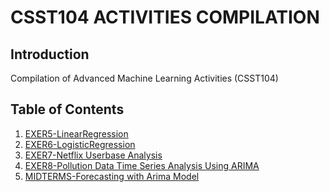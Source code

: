 # **CSST104 ACTIVITIES COMPILATION**

## Introduction

Compilation of Advanced Machine Learning Activities (CSST104)


## Table of Contents
1. <a href="EXER5/README.md">EXER5-LinearRegression</a>
2. <a href="EXER6/README.md">EXER6-LogisticRegression</a>
3. <a href="EXER7/README.md">EXER7-Netflix Userbase Analysis</a>
4. <a href="EXER8/README.md">EXER8-Pollution Data Time Series Analysis Using ARIMA</a>
5. <a href="MIDTERM/README.md">MIDTERMS-Forecasting with Arima Model</a>
